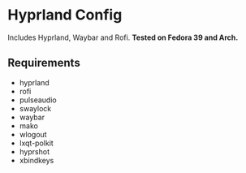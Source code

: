# Hyprland Config

Includes Hyprland, Waybar and Rofi. **Tested on Fedora 39 and Arch.**

## Requirements

- hyprland
- rofi
- pulseaudio
- swaylock
- waybar
- mako
- wlogout
- lxqt-polkit
- hyprshot
- xbindkeys

